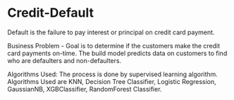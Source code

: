 # Credit-Default
Default is the failure to pay interest or principal on credit card payment.

Business Problem - Goal is to determine if the customers make the credit card payments on-time.
                   The build model predicts data on customers to find who are defaulters and non-defaulters.

Algorithms Used:
The process is done by supervised learning algorithm.
Algorithms Used are KNN, Decision Tree Classifier, Logistic Regression, GaussianNB, XGBClassifier, RandomForest Classifier.
